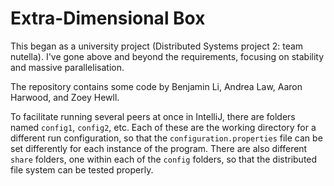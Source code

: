 # Extra-Dimensional Box
This began as a university project (Distributed Systems project 2: team nutella).
I've gone above and beyond the requirements, focusing on stability and massive parallelisation.

The repository contains some code by Benjamin Li, Andrea Law, Aaron Harwood, and Zoey Hewll.

To facilitate running several peers at once in IntelliJ, there are folders named `config1`, `config2`, etc. Each of these are the working directory for a different run configuration, so that the `configuration.properties` file can be set differently for each instance of the program. There are also different `share` folders, one within each of the `config` folders, so that the distributed file system can be tested properly.
